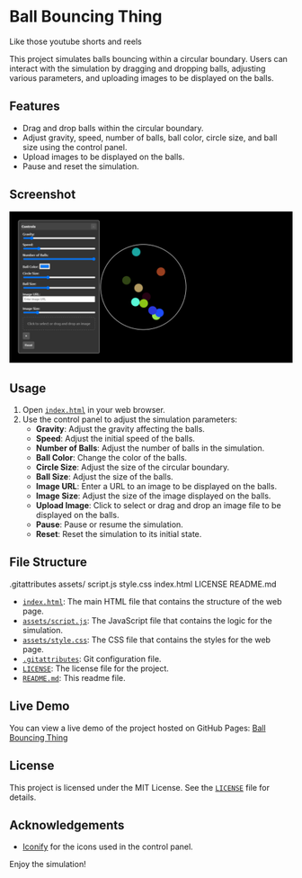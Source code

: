 # Ball Bouncing Thing
Like those youtube shorts and reels

This project simulates balls bouncing within a circular boundary. Users can interact with the simulation by dragging and dropping balls, adjusting various parameters, and uploading images to be displayed on the balls.

## Features

- Drag and drop balls within the circular boundary.
- Adjust gravity, speed, number of balls, ball color, circle size, and ball size using the control panel.
- Upload images to be displayed on the balls.
- Pause and reset the simulation.

## Screenshot

![Screenshot](screenshot.png)

## Usage

1. Open [`index.html`](index.html) in your web browser.
2. Use the control panel to adjust the simulation parameters:
    - **Gravity**: Adjust the gravity affecting the balls.
    - **Speed**: Adjust the initial speed of the balls.
    - **Number of Balls**: Adjust the number of balls in the simulation.
    - **Ball Color**: Change the color of the balls.
    - **Circle Size**: Adjust the size of the circular boundary.
    - **Ball Size**: Adjust the size of the balls.
    - **Image URL**: Enter a URL to an image to be displayed on the balls.
    - **Image Size**: Adjust the size of the image displayed on the balls.
    - **Upload Image**: Click to select or drag and drop an image file to be displayed on the balls.
    - **Pause**: Pause or resume the simulation.
    - **Reset**: Reset the simulation to its initial state.

## File Structure

.gitattributes assets/ script.js style.css index.html LICENSE README.md

- [`index.html`](index.html): The main HTML file that contains the structure of the web page.
- [`assets/script.js`](assets/script.js): The JavaScript file that contains the logic for the simulation.
- [`assets/style.css`](assets/style.css): The CSS file that contains the styles for the web page.
- [`.gitattributes`](.gitattributes): Git configuration file.
- [`LICENSE`](LICENSE): The license file for the project.
- [`README.md`](README.md): This readme file.

## Live Demo

You can view a live demo of the project hosted on GitHub Pages: [Ball Bouncing Thing](https://pakkid.github.io/Ball-Bouncing-Thing/)

## License

This project is licensed under the MIT License. See the [`LICENSE`](LICENSE) file for details.

## Acknowledgements

- [Iconify](https://iconify.design/) for the icons used in the control panel.

Enjoy the simulation!
